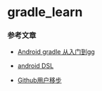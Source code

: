 # gradle_learn

### 参考文章 ###


- [Android gradle 从入门到gg](https://www.slideshare.net/JweenLau/android-gradle-gg-0)

- [android DSL](http://google.github.io/android-gradle-dsl/current/com.android.build.gradle.BaseExtension.html)

- [Github用户移步](https://github.com/Jween/android-gradle-samples)


